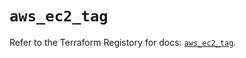 # `aws_ec2_tag`

Refer to the Terraform Registory for docs: [`aws_ec2_tag`](https://registry.terraform.io/providers/hashicorp/aws/5.12.0/docs/resources/ec2_tag).
